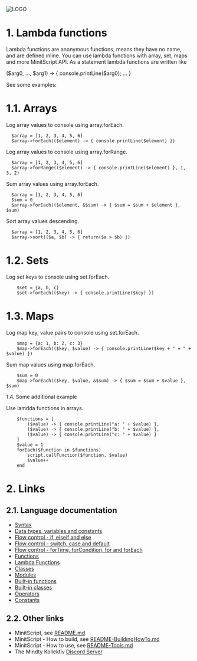 ![LOGO](https://raw.githubusercontent.com/andreasdr/minitscript/master/resources/github/minitscript-logo.png)

# 1. Lambda functions

Lambda functions are anonymous functions, means they have no name, and are defined inline. You can use lambda functions with array, set, maps and more MinitScript API.
As a statement lambda functions are written like 
  
  ($arg0, ..., $arg1) -> { console.printLine($arg0); ... }

See some examples:

# 1.1. Arrays

Log array values to console using array.forEach.

```
  $array = [1, 2, 3, 4, 5, 6]
  $array->forEach(($element) -> { console.printLine($element) })
```

Log array values to console using array.forRange.

```
  $array = [1, 2, 3, 4, 5, 6]
  $array->forRange(($element) -> { console.printLine($element) }, 1, 3, 2)
```

Sum array values using array.forEach.

```
  $array = [1, 2, 3, 4, 5, 6]
  $sum = 0
  $array->forEach(($element, &$sum) -> { $sum = $sum + $element }, $sum)
```

Sort array values descending.

```
  $array = [1, 2, 3, 4, 5, 6]
  $array->sort(($a, $b) -> { return($a > $b) })
```

# 1.2. Sets

Log set keys to console using set.forEach.

```
	$set = {a, b, c}
	$set->forEach(($key) -> { console.printLine($key) })
```

# 1.3. Maps

Log map key, value pairs to console using set.forEach.
```
	$map = {a: 1, b: 2, c: 3}
	$map->forEach(($key, $value) -> { console.printLine($key + " = " + $value) })
```

Sum map values using map.forEach.

```
	$sum = 0
	$map->forEach(($key, $value, &$sum) -> { $sum = $sum + $value }, $sum)
```

1.4. Some additional example

Use lamdda functions in arrays.

```
	$functions = [
		($value) -> { console.printLine("a: " + $value) },
		($value) -> { console.printLine("b: " + $value) },
		($value) -> { console.printLine("c: " + $value) }
	]
	$value = 1
	forEach($function in $functions)
		script.callFunction($function, $value)
		$value++
	end
```

# 2. Links

## 2.1. Language documentation
- [Syntax](./README-Syntax.md)
- [Data types, variables and constants](./README-DataTypes.md)
- [Flow control - if, elseif and else](./README-FlowControl-Conditions.md)
- [Flow control - switch, case and default](./README-FlowControl-Conditions2.md)
- [Flow control - forTime, forCondition, for and forEach](./README-FlowControl-Loops.md)
- [Functions](./README-Functions.md)
- [Lambda Functions](./README-Lambda-Functions.md)
- [Classes](./README-Classes.md)
- [Modules](./README-Modules.md)
- [Built-in functions](./README-BuiltIn-Functions.md)
- [Built-in classes](./README-BuiltIn-Classes.md)
- [Operators](./README-Operators.md)
- [Constants](./README-Constants.md)

## 2.2. Other links

- MinitScript, see [README.md](../README.md)
- MinitScript - How to build, see [README-BuildingHowTo.md](../README-BuildingHowTo.md)
- MinitScript - How to use, see [README-Tools.md](../README-Tools.md)
- The Mindty Kollektiv [Discord Server](https://discord.gg/Na4ACaFD)
